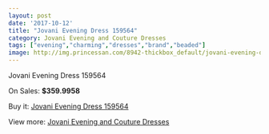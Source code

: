 ```yaml
---
layout: post
date: '2017-10-12'
title: "Jovani Evening Dress 159564"
category: Jovani Evening and Couture Dresses
tags: ["evening","charming","dresses","brand","beaded"]
image: http://img.princessan.com/8942-thickbox_default/jovani-evening-dress-159564.jpg
---
```

Jovani Evening Dress 159564

On Sales: **$359.9958**
<a href="https://www.princessan.com/en/jovani-evening-and-couture-dresses/3937-jovani-evening-dress-159564.html"><amp-img layout="responsive" width="600" height="600" src="//img.princessan.com/8942-thickbox_default/jovani-evening-dress-159564.jpg" alt="Jovani Evening Dress 159564 0" /></a>

Buy it: [Jovani Evening Dress 159564](https://www.princessan.com/en/jovani-evening-and-couture-dresses/3937-jovani-evening-dress-159564.html "Jovani Evening Dress 159564")

View more: [Jovani Evening and Couture Dresses](https://www.princessan.com/en/27-jovani-evening-and-couture-dresses "Jovani Evening and Couture Dresses")